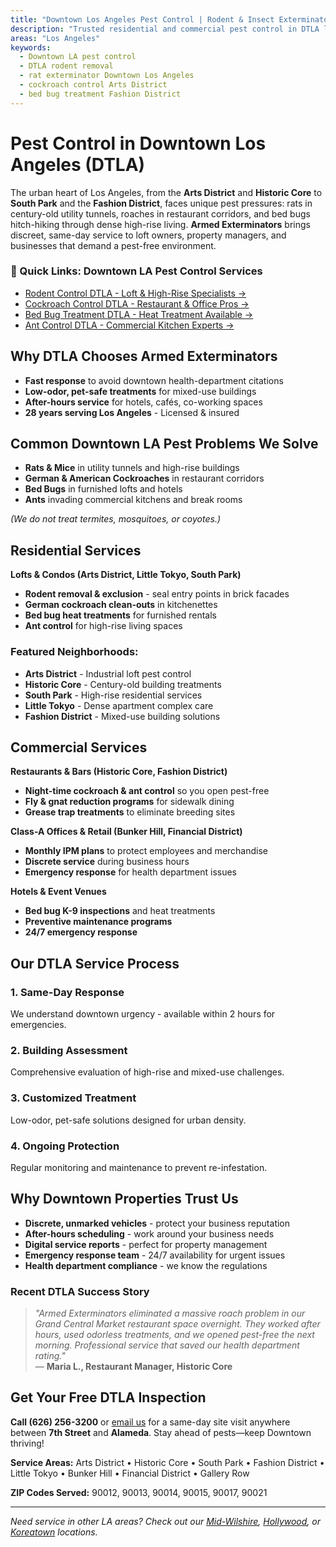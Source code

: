 ```yaml
---
title: "Downtown Los Angeles Pest Control | Rodent & Insect Exterminator DTLA"
description: "Trusted residential and commercial pest control in DTLA lofts, high-rises, restaurants, and offices. Fast rodent removal, cockroach extermination, bed bug treatments."
areas: "Los Angeles"
keywords:
  - Downtown LA pest control
  - DTLA rodent removal
  - rat exterminator Downtown Los Angeles
  - cockroach control Arts District
  - bed bug treatment Fashion District
---
```


# Pest Control in **Downtown Los Angeles (DTLA)**

The urban heart of Los Angeles, from the **Arts District** and **Historic Core** to **South Park** and the **Fashion District**, faces unique pest pressures: rats in century-old utility tunnels, roaches in restaurant corridors, and bed bugs hitch-hiking through dense high-rise living. **Armed Exterminators** brings discreet, same-day service to loft owners, property managers, and businesses that demand a pest-free environment.

<div class="location-services-box">
<h3>🎯 Quick Links: Downtown LA Pest Control Services</h3>
<ul>
<li><a href="/rodent-control-downtown-los-angeles/">Rodent Control DTLA - Loft & High-Rise Specialists <span class="arrow">→</span></a></li>
<li><a href="/roach-control-downtown-los-angeles/">Cockroach Control DTLA - Restaurant & Office Pros <span class="arrow">→</span></a></li>
<li><a href="/bed-bug-treatment-downtown-los-angeles/">Bed Bug Treatment DTLA - Heat Treatment Available <span class="arrow">→</span></a></li>
<li><a href="/ant-control-downtown-los-angeles/">Ant Control DTLA - Commercial Kitchen Experts <span class="arrow">→</span></a></li>
</ul>
</div>

## Why DTLA Chooses Armed Exterminators

* **Fast response** to avoid downtown health-department citations  
* **Low-odor, pet-safe treatments** for mixed-use buildings  
* **After-hours service** for hotels, cafés, co-working spaces  
* **28 years serving Los Angeles** - Licensed & insured

## Common Downtown LA Pest Problems We Solve

- **Rats & Mice** in utility tunnels and high-rise buildings
- **German & American Cockroaches** in restaurant corridors
- **Bed Bugs** in furnished lofts and hotels
- **Ants** invading commercial kitchens and break rooms

*(We do not treat termites, mosquitoes, or coyotes.)*

## Residential Services

**Lofts & Condos (Arts District, Little Tokyo, South Park)**  
* **Rodent removal & exclusion** - seal entry points in brick facades  
* **German cockroach clean-outs** in kitchenettes  
* **Bed bug heat treatments** for furnished rentals  
* **Ant control** for high-rise living spaces

### Featured Neighborhoods:
* **Arts District** - Industrial loft pest control
* **Historic Core** - Century-old building treatments
* **South Park** - High-rise residential services
* **Little Tokyo** - Dense apartment complex care
* **Fashion District** - Mixed-use building solutions

## Commercial Services

**Restaurants & Bars (Historic Core, Fashion District)**  
* **Night-time cockroach & ant control** so you open pest-free  
* **Fly & gnat reduction programs** for sidewalk dining  
* **Grease trap treatments** to eliminate breeding sites

**Class-A Offices & Retail (Bunker Hill, Financial District)**  
* **Monthly IPM plans** to protect employees and merchandise  
* **Discrete service** during business hours
* **Emergency response** for health department issues

**Hotels & Event Venues**
* **Bed bug K-9 inspections** and heat treatments
* **Preventive maintenance programs**
* **24/7 emergency response**

## Our DTLA Service Process

### 1. **Same-Day Response**
We understand downtown urgency - available within 2 hours for emergencies.

### 2. **Building Assessment**
Comprehensive evaluation of high-rise and mixed-use challenges.

### 3. **Customized Treatment**
Low-odor, pet-safe solutions designed for urban density.

### 4. **Ongoing Protection**
Regular monitoring and maintenance to prevent re-infestation.

## Why Downtown Properties Trust Us

* **Discrete, unmarked vehicles** - protect your business reputation
* **After-hours scheduling** - work around your business needs  
* **Digital service reports** - perfect for property management
* **Emergency response team** - 24/7 availability for urgent issues
* **Health department compliance** - we know the regulations

### Recent DTLA Success Story

> *"Armed Exterminators eliminated a massive roach problem in our Grand Central Market restaurant space overnight. They worked after hours, used odorless treatments, and we opened pest-free the next morning. Professional service that saved our health department rating."*  
> — **Maria L., Restaurant Manager, Historic Core**

## Get Your Free DTLA Inspection

**Call (626) 256-3200** or [email us](mailto:armedex@sbcglobal.net) for a same-day site visit anywhere between **7th Street** and **Alameda**. Stay ahead of pests—keep Downtown thriving!

**Service Areas:** Arts District • Historic Core • South Park • Fashion District • Little Tokyo • Bunker Hill • Financial District • Gallery Row

**ZIP Codes Served:** 90012, 90013, 90014, 90015, 90017, 90021

---

*Need service in other LA areas? Check out our [Mid-Wilshire](/locations/mid-wilshire/), [Hollywood](/locations/hollywood/), or [Koreatown](/locations/koreatown/) locations.*
